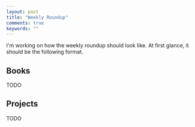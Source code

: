 ```yaml
---
layout: post
title: "Weekly Roundup"
comments: true
keywords: ""
---
```


I'm working on how the weekly roundup should look like. At first glance, it should be the following format.

## Books

TODO

## Projects 

TODO


